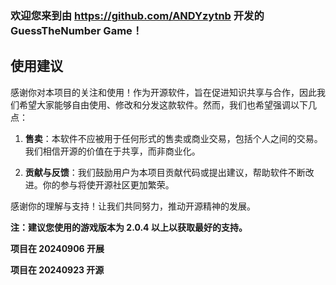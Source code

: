 ### 欢迎您来到由 https://github.com/ANDYzytnb 开发的 GuessTheNumber Game！

## 使用建议

感谢你对本项目的关注和使用！作为开源软件，旨在促进知识共享与合作，因此我们希望大家能够自由使用、修改和分发这款软件。然而，我们也希望强调以下几点：

1. **售卖**：本软件不应被用于任何形式的售卖或商业交易，包括个人之间的交易。我们相信开源的价值在于共享，而非商业化。

2. **贡献与反馈**：我们鼓励用户为本项目贡献代码或提出建议，帮助软件不断改进。你的参与将使开源社区更加繁荣。

感谢你的理解与支持！让我们共同努力，推动开源精神的发展。

**注：建议您使用的游戏版本为 2.0.4 以上以获取最好的支持。**

**项目在 20240906 开展**

**项目在 20240923 开源**
